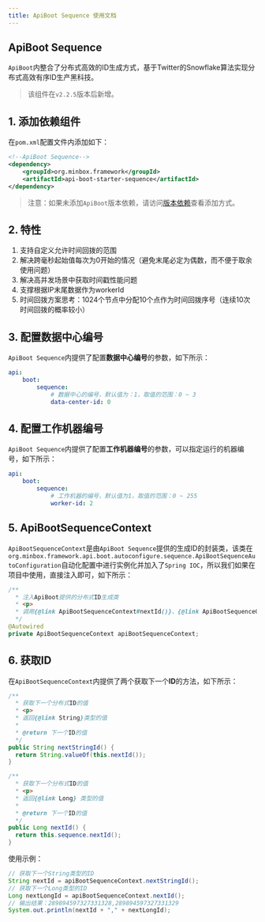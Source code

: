 ```yaml
---
title: ApiBoot Sequence 使用文档
---
```

## ApiBoot Sequence
`ApiBoot`内整合了分布式高效的ID生成方式，基于Twitter的Snowflake算法实现分布式高效有序ID生产黑科技。

> 该组件在`v2.2.5`版本后新增。

## 1. 添加依赖组件

在`pom.xml`配置文件内添加如下：

```xml
<!--ApiBoot Sequence-->
<dependency>
	<groupId>org.minbox.framework</groupId>
	<artifactId>api-boot-starter-sequence</artifactId>
</dependency>
```
> 注意：如果未添加`ApiBoot`版本依赖，请访问[版本依赖](/zh-cn/docs/version-rely.html)查看添加方式。

## 2. 特性
1. 支持自定义允许时间回拨的范围
2. 解决跨毫秒起始值每次为0开始的情况（避免末尾必定为偶数，而不便于取余使用问题）
3. 解决高并发场景中获取时间戳性能问题
4. 支撑根据IP末尾数据作为workerId
5. 时间回拨方案思考：1024个节点中分配10个点作为时间回拨序号（连续10次时间回拨的概率较小）

## 3. 配置数据中心编号
`ApiBoot Sequence`内提供了配置**数据中心编号**的参数，如下所示：
```yaml
api:
    boot:
        sequence:
            # 数据中心的编号，默认值为：1，取值的范围：0 ~ 3
            data-center-id: 0
```


## 4. 配置工作机器编号

`ApiBoot Sequence`内提供了配置**工作机器编号**的参数，可以指定运行的机器编号，如下所示：

```yaml
api:
    boot:
        sequence:
            # 工作机器的编号，默认值为1，取值的范围：0 ~ 255
            worker-id: 2
```



## 5. ApiBootSequenceContext

`ApiBootSequenceContext`是由`ApiBoot Sequence`提供的生成ID的封装类，该类在`org.minbox.framework.api.boot.autoconfigure.sequence.ApiBootSequenceAutoConfiguration`自动化配置中进行实例化并加入了`Spring IOC`，所以我们如果在项目中使用，直接注入即可，如下所示：

```java
/**
  * 注入ApiBoot提供的分布式ID生成类
  * <p>
  * 调用{@link ApiBootSequenceContext#nextId()}、{@link ApiBootSequenceContext#nextStringId()}方法可以直接获取ID
  */
@Autowired
private ApiBootSequenceContext apiBootSequenceContext;
```



## 6. 获取ID

在`ApiBootSequenceContext`内提供了两个获取下一个**ID**的方法，如下所示：

```java
/**
  * 获取下一个分布式ID的值
  * <p>
  * 返回{@link String}类型的值
  *
  * @return 下一个ID的值
  */
public String nextStringId() {
  return String.valueOf(this.nextId());
}

/**
  * 获取下一个分布式ID的值
  * <p>
  * 返回{@link Long} 类型的值
  *
  * @return 下一个ID的值
  */
public Long nextId() {
  return this.sequence.nextId();
}
```

使用示例：

```java
// 获取下一个String类型的ID
String nextId = apiBootSequenceContext.nextStringId();
// 获取下一个Long类型的ID
Long nextLongId = apiBootSequenceContext.nextId();
// 输出结果：289894597327331328,289894597327331329
System.out.println(nextId + "," + nextLongId);
```

